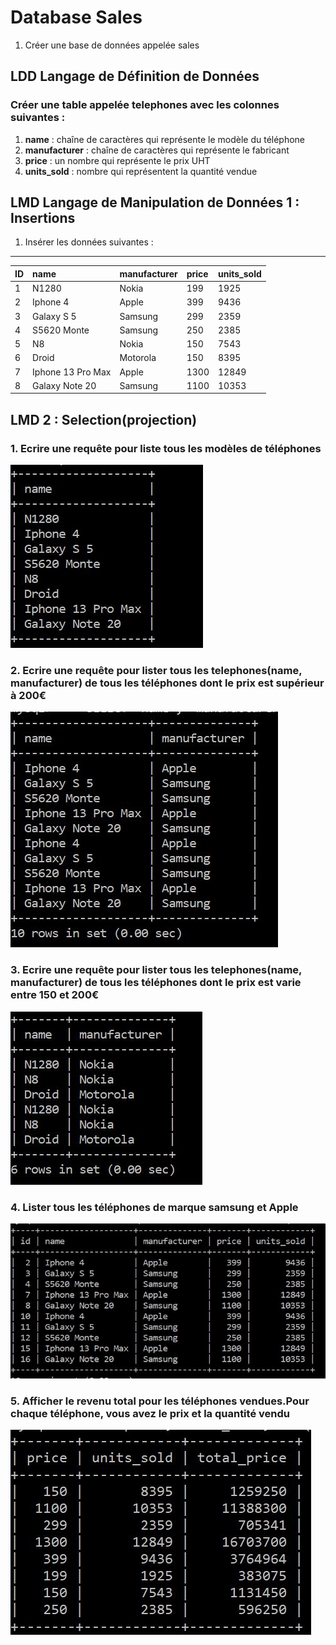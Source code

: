 # Database Sales 
1. Créer une base de données appelée sales

## LDD Langage de Définition de Données
### Créer une table appelée telephones avec les colonnes suivantes :
   1. **name** : chaîne de caractères qui représente le modèle du téléphone
   2. **manufacturer** : chaîne de caractères qui représente le fabricant
   3. **price** :  un nombre qui représente le prix UHT
   4. **units_sold** : nombre qui représentent la quantité vendue

## LMD Langage de Manipulation de Données 1 : Insertions
1. Insérer les données suivantes : 
-----------------------------------
| ID | name | manufacturer | price | units_sold |
| :---- | :---- | :----------- | :---- | :--------- |
| 1 | N1280 | Nokia | 199 |1925|
| 2 | Iphone 4 | Apple | 399 | 9436 |
| 3 | Galaxy S 5 | Samsung | 299 | 2359 |
| 4 | S5620 Monte | Samsung | 250 | 2385 |
| 5 | N8 | Nokia | 150 | 7543 |
| 6 | Droid | Motorola | 150 | 8395 |
| 7 | Iphone 13 Pro Max | Apple | 1300 | 12849 |
| 8 | Galaxy Note 20 | Samsung | 1100 | 10353 |

## LMD 2 : Selection(projection)
###   1. Ecrire une requête pour liste tous les modèles de téléphones
   ![Résultat requête modèles de téléphonnes](./img/liste1.jpg)

###   2. Ecrire une requête pour lister tous les telephones(name, manufacturer) de tous les téléphones dont le prix est supérieur à 200€

   ![Résultat requête de téléphonnes](./img/liste2.jpg)

###   3. Ecrire une requête pour lister tous les telephones(name, manufacturer) de tous les téléphones dont le prix est varie entre 150 et 200€

   ![Résultat requête de téléphonnes](./img/liste3.jpg)

###   4. Lister tous les téléphones de marque samsung et Apple
   
   ![Résultat requête de téléphonnes](./img/liste4.jpg)

###    5. Afficher le revenu total pour les téléphones vendues.Pour chaque téléphone, vous avez le prix et la quantité vendu
    
   ![Résultat requête prix total des téléphonnes](./img/liste5.jpg)
